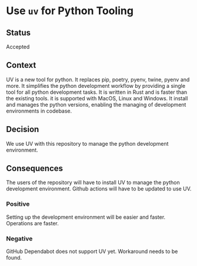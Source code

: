 # Use `uv` for Python Tooling

## Status

Accepted

## Context

UV is a new tool for python. It replaces pip, poetry, pyenv, twine, pyenv and more.
It simplifies the python development workflow by providing a single tool for all python development tasks.
It is written in Rust and is faster than the existing tools.
it is supported with MacOS, Linux and Windows.
It install and manages the python versions, enabling the managing of development environments in codebase.

## Decision

We use UV with this repository to manage the python development environment.

## Consequences

The users of the repository will have to install UV to manage the python development environment.
Github actions will have to be updated to use UV.

### Positive

Setting up the development environment will be easier and faster.
Operations are faster.

### Negative

GitHub Dependabot does not support UV yet. Workaround needs to be found.
